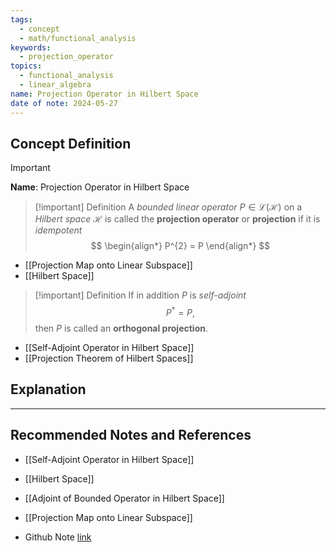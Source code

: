 ```yaml
---
tags:
  - concept
  - math/functional_analysis
keywords:
  - projection_operator
topics:
  - functional_analysis
  - linear_algebra
name: Projection Operator in Hilbert Space
date of note: 2024-05-27
---
```


## Concept Definition

>[!important]
>**Name**:  Projection Operator in Hilbert Space

>[!important] Definition
>A *bounded linear operator* $P \in  \mathcal{L}(\mathcal{H})$ on a *Hilbert space* $\mathcal{H}$ is called the **projection operator** or **projection** if it is *idempotent*
>$$
> \begin{align*}
> P^{2} = P 
> \end{align*}
>$$ 

- [[Projection Map onto Linear Subspace]]
- [[Hilbert Space]]


>[!important] Definition
>If in addition $P$ is *self-adjoint*
>$$
>P^{*} = P,
>$$
>then $P$ is called an **orthogonal projection**.

- [[Self-Adjoint Operator in Hilbert Space]]
- [[Projection Theorem of Hilbert Spaces]]

## Explanation








-----------
##  Recommended Notes and References

- [[Self-Adjoint Operator in Hilbert Space]]
- [[Hilbert Space]]
- [[Adjoint of Bounded Operator in Hilbert Space]]

- [[Projection Map onto Linear Subspace]]



- Github Note [link](https://github.com/TianpeiLuke/SelfStudyNotes/tree/master/self-study/probability_and_measure_theory)